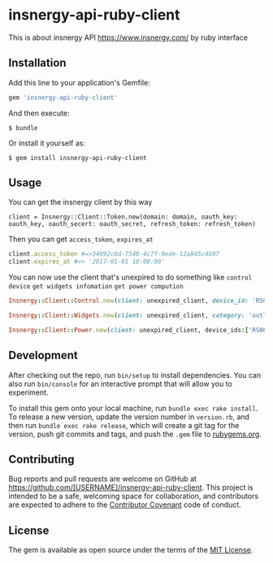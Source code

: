 # insnergy-api-ruby-client

This is about insnergy API <https://www.insnergy.com/> by ruby interface

## Installation

Add this line to your application's Gemfile:

```ruby
gem 'insnergy-api-ruby-client'
```

And then execute:

    $ bundle

Or install it yourself as:

    $ gem install insnergy-api-ruby-client

## Usage
You can get the insnergy client by this way

```ryby
client = Insnergy::Client::Token.new(domain: domain, oauth_key: oauth_key, oauth_secert: oauth_secret, refresh_token: refresh_token) 
```

Then you can get `access_token`, `expires_at`

```ruby
client.access_token #=>34092c6d-7548-4c7f-9ede-12a845c4b97
client.expires_at #=> '2017-01-01 10:00:00'
```
You can now use the client that's unexpired to do something like `control device` `get widgets infomation` `get power compution`

```ruby
Insnergy::Client::Control.new(client: unexpired_client, device_id: 'RS06000D6F0003BB8B88', action: 'on')

Insnergy::Client::Widgets.new(client: unexpired_client, category: 'outlet')

Insnergy::Client::Power.new(client: unexpired_client, device_ids:['RS06000D6F0003BB8B88','...',...], start_time: this_month_day1, end_time: next_month_day1)
```
## Development

After checking out the repo, run `bin/setup` to install dependencies. You can also run `bin/console` for an interactive prompt that will allow you to experiment.

To install this gem onto your local machine, run `bundle exec rake install`. To release a new version, update the version number in `version.rb`, and then run `bundle exec rake release`, which will create a git tag for the version, push git commits and tags, and push the `.gem` file to [rubygems.org](https://rubygems.org).

## Contributing

Bug reports and pull requests are welcome on GitHub at https://github.com/[USERNAME]/insnergy-api-ruby-client. This project is intended to be a safe, welcoming space for collaboration, and contributors are expected to adhere to the [Contributor Covenant](http://contributor-covenant.org) code of conduct.


## License

The gem is available as open source under the terms of the [MIT License](http://opensource.org/licenses/MIT).


